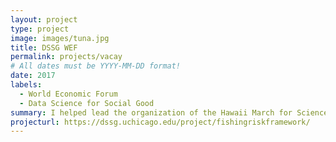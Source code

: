 ```yaml
---
layout: project
type: project
image: images/tuna.jpg
title: DSSG WEF
permalink: projects/vacay
# All dates must be YYYY-MM-DD format!
date: 2017
labels:
  - World Economic Forum
  - Data Science for Social Good
summary: I helped lead the organization of the Hawaii March for Science, held on April 22, 2017. 
projecturl: https://dssg.uchicago.edu/project/fishingriskframework/
---
```

